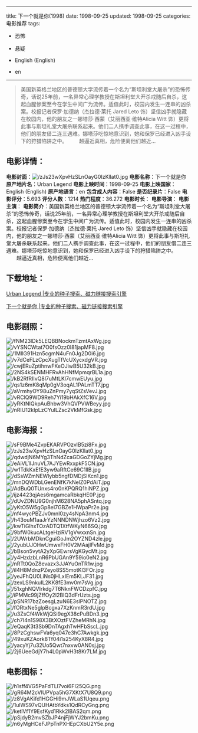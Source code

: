 
---
title: 下一个就是你(1998)
date: 1998-09-25
updated: 1998-09-25
categories: 电影推荐
tags:
- 恐怖
- 悬疑

- English (English)
- en
---


> 美国新英格兰地区的普德顿大学流传着一个名为“斯坦利堂大屠杀”的恐怖传奇，话说25年前，一名异常心理学教授在斯坦利堂大开杀戒随后自杀，这起血腥惨案至今在学生中间广为流传。适值此时，校园内发生一连串的凶杀案。校报记者保罗·加德纳（杰拉德·莱托 Jared Leto 饰）坚信凶手就隐藏在校园内，他的朋友之一娜塔莎·西蒙（艾丽西亚·维特Alicia Witt 饰）更将此事与斯坦礼堂大屠杀联系起来。他们二人携手调查此事，在这一过程中，他们的朋友借二连三遇难。娜塔莎吃惊地意识到，她和保罗已经进入凶手设下的狩猎陷阱之中。  　　越逼近真相，危险便离他们越近…

## **电影详情**：

**电影封面**：<img src="https://image.tmdb.org/t/p/w200/zJs23wXpvHzSLnOayG0IzKllat0.jpg" alt="/zJs23wXpvHzSLnOayG0IzKllat0.jpg" title="/zJs23wXpvHzSLnOayG0IzKllat0.jpg">
**电影名称**：下一个就是你
**原产地片名**：Urban Legend
**电影上映时间**：1998-09-25
**电影上映国家**：English (English)
**原产地语言**：en
**包含成人内容**：False
**是否纪录片**：False
**电影评分**：5.693
**评分人数**：1214
**热门程度**：36.272
**电影时长**：
**电影导演**：
**电影主演**：
**电影简介**：美国新英格兰地区的普德顿大学流传着一个名为“斯坦利堂大屠杀”的恐怖传奇，话说25年前，一名异常心理学教授在斯坦利堂大开杀戒随后自杀，这起血腥惨案至今在学生中间广为流传。适值此时，校园内发生一连串的凶杀案。校报记者保罗·加德纳（杰拉德·莱托 Jared Leto 饰）坚信凶手就隐藏在校园内，他的朋友之一娜塔莎·西蒙（艾丽西亚·维特Alicia Witt 饰）更将此事与斯坦礼堂大屠杀联系起来。他们二人携手调查此事，在这一过程中，他们的朋友借二连三遇难。娜塔莎吃惊地意识到，她和保罗已经进入凶手设下的狩猎陷阱之中。  　　越逼近真相，危险便离他们越近…

## **下载地址**：
[Urban Legend |专业的种子搜索、磁力链接搜索引擎](https://movie.amd794.com:2083/?search=Urban%20Legend&ordering=&mode=match_phrase&page_size=10&page=1)

[下一个就是你 |专业的种子搜索、磁力链接搜索引擎](https://movie.amd794.com:2083/?search=%E4%B8%8B%E4%B8%80%E4%B8%AA%E5%B0%B1%E6%98%AF%E4%BD%A0&ordering=&mode=match_phrase&page_size=10&page=1)
 

## **电影剧照**：
<img src="https://image.tmdb.org/t/p/original/fNM23lDk5LEQBBNockmTzmtAxWg.jpg" alt="/fNM23lDk5LEQBBNockmTzmtAxWg.jpg" title="/fNM23lDk5LEQBBNockmTzmtAxWg.jpg"><img src="https://image.tmdb.org/t/p/original/vYSNCWtat7O0fsOzz0I81japMF8.jpg" alt="/vYSNCWtat7O0fsOzz0I81japMF8.jpg" title="/vYSNCWtat7O0fsOzz0I81japMF8.jpg"><img src="https://image.tmdb.org/t/p/original/1MllG91Hzn5cgmN4uFn0Jg2D0i6.jpg" alt="/1MllG91Hzn5cgmN4uFn0Jg2D0i6.jpg" title="/1MllG91Hzn5cgmN4uFn0Jg2D0i6.jpg"><img src="https://image.tmdb.org/t/p/original/v7dCeFLzCpcXugTfVcUXycxdgVR.jpg" alt="/v7dCeFLzCpcXugTfVcUXycxdgVR.jpg" title="/v7dCeFLzCpcXugTfVcUXycxdgVR.jpg"><img src="https://image.tmdb.org/t/p/original/cwjERuZptihnwFKeOJiwB5U32kB.jpg" alt="/cwjERuZptihnwFKeOJiwB5U32kB.jpg" title="/cwjERuZptihnwFKeOJiwB5U32kB.jpg"><img src="https://image.tmdb.org/t/p/original/2NS4kSENMHFRvAhHNfMpmqrBL1a.jpg" alt="/2NS4kSENMHFRvAhHNfMpmqrBL1a.jpg" title="/2NS4kSENMHFRvAhHNfMpmqrBL1a.jpg"><img src="https://image.tmdb.org/t/p/original/kB2RfRIIvQ8l7uMtLKl7cmwEUyu.jpg" alt="/kB2RfRIIvQ8l7uMtLKl7cmwEUyu.jpg" title="/kB2RfRIIvQ8l7uMtLKl7cmwEUyu.jpg"><img src="https://image.tmdb.org/t/p/original/qs1z6mK8qMp0gV3oqAL1PALmTT7.jpg" alt="/qs1z6mK8qMp0gV3oqAL1PALmTT7.jpg" title="/qs1z6mK8qMp0gV3oqAL1PALmTT7.jpg"><img src="https://image.tmdb.org/t/p/original/aVrmhyOY98uZnPmy7yqStZsVevJ.jpg" alt="/aVrmhyOY98uZnPmy7yqStZsVevJ.jpg" title="/aVrmhyOY98uZnPmy7yqStZsVevJ.jpg"><img src="https://image.tmdb.org/t/p/original/vRClQ9WD9Reh7Yi19bHAkXfC16V.jpg" alt="/vRClQ9WD9Reh7Yi19bHAkXfC16V.jpg" title="/vRClQ9WD9Reh7Yi19bHAkXfC16V.jpg"><img src="https://image.tmdb.org/t/p/original/yRKtNIQkpAuBhbw3VhQVPVWBeyy.jpg" alt="/yRKtNIQkpAuBhbw3VhQVPVWBeyy.jpg" title="/yRKtNIQkpAuBhbw3VhQVPVWBeyy.jpg"><img src="https://image.tmdb.org/t/p/original/nRIU12kIpLzCYuILZsc2VkMfGsk.jpg" alt="/nRIU12kIpLzCYuILZsc2VkMfGsk.jpg" title="/nRIU12kIpLzCYuILZsc2VkMfGsk.jpg">

## **电影海报**：
<img src="https://image.tmdb.org/t/p/original/sF9BMe4ZvpEKARVPOzvlB5zi8Fx.jpg" alt="/sF9BMe4ZvpEKARVPOzvlB5zi8Fx.jpg" title="/sF9BMe4ZvpEKARVPOzvlB5zi8Fx.jpg"><img src="https://image.tmdb.org/t/p/original/zJs23wXpvHzSLnOayG0IzKllat0.jpg" alt="/zJs23wXpvHzSLnOayG0IzKllat0.jpg" title="/zJs23wXpvHzSLnOayG0IzKllat0.jpg"><img src="https://image.tmdb.org/t/p/original/qdwdjN6MYg3ThNdZcaGDGoZYjMg.jpg" alt="/qdwdjN6MYg3ThNdZcaGDGoZYjMg.jpg" title="/qdwdjN6MYg3ThNdZcaGDGoZYjMg.jpg"><img src="https://image.tmdb.org/t/p/original/eAiVL1IJnuVL7AJYEwRxxpkF5CN.jpg" alt="/eAiVL1IJnuVL7AJYEwRxxpkF5CN.jpg" title="/eAiVL1IJnuVL7AJYEwRxxpkF5CN.jpg"><img src="https://image.tmdb.org/t/p/original/w1TdkKxEfE3yw9aRftCe69C1llB.jpg" alt="/w1TdkKxEfE3yw9aRftCe69C1llB.jpg" title="/w1TdkKxEfE3yw9aRftCe69C1llB.jpg"><img src="https://image.tmdb.org/t/p/original/dSsWZmNEWlybb5ngfDMDjSlKcn1.jpg" alt="/dSsWZmNEWlybb5ngfDMDjSlKcn1.jpg" title="/dSsWZmNEWlybb5ngfDMDjSlKcn1.jpg"><img src="https://image.tmdb.org/t/p/original/mnDQWDbLGenENfK7kNelZ0PdAiT.jpg" alt="/mnDQWDbLGenENfK7kNelZ0PdAiT.jpg" title="/mnDQWDbLGenENfK7kNelZ0PdAiT.jpg"><img src="https://image.tmdb.org/t/p/original/AdBuQ0TUnxs4ro0nKPQRQ1hiNPZ.jpg" alt="/AdBuQ0TUnxs4ro0nKPQRQ1hiNPZ.jpg" title="/AdBuQ0TUnxs4ro0nKPQRQ1hiNPZ.jpg"><img src="https://image.tmdb.org/t/p/original/ijz4423qjAes6mgamcaRbkqHE0P.jpg" alt="/ijz4423qjAes6mgamcaRbkqHE0P.jpg" title="/ijz4423qjAes6mgamcaRbkqHE0P.jpg"><img src="https://image.tmdb.org/t/p/original/dUvZDNU9G0njhM628NA5phASntq.jpg" alt="/dUvZDNU9G0njhM628NA5phASntq.jpg" title="/dUvZDNU9G0njhM628NA5phASntq.jpg"><img src="https://image.tmdb.org/t/p/original/yKtO5W5gGp8eI7GBZe1HWpaPr2e.jpg" alt="/yKtO5W5gGp8eI7GBZe1HWpaPr2e.jpg" title="/yKtO5W5gGp8eI7GBZe1HWpaPr2e.jpg"><img src="https://image.tmdb.org/t/p/original/nf4wycPBZJv0mnI0zy4sNpA3nm4.jpg" alt="/nf4wycPBZJv0mnI0zy4sNpA3nm4.jpg" title="/nf4wycPBZJv0mnI0zy4sNpA3nm4.jpg"><img src="https://image.tmdb.org/t/p/original/h43ouM1aaJrYzNNNDNWjhzo6Vz2.jpg" alt="/h43ouM1aaJrYzNNNDNWjhzo6Vz2.jpg" title="/h43ouM1aaJrYzNNNDNWjhzo6Vz2.jpg"><img src="https://image.tmdb.org/t/p/original/kwTiGlhxTOzADTQ1XtfWKyN66SQ.jpg" alt="/kwTiGlhxTOzADTQ1XtfWKyN66SQ.jpg" title="/kwTiGlhxTOzADTQ1XtfWKyN66SQ.jpg"><img src="https://image.tmdb.org/t/p/original/9bfW0kucALtgeHziRV1gVwxxnSn.jpg" alt="/9bfW0kucALtgeHziRV1gVwxxnSn.jpg" title="/9bfW0kucALtgeHziRV1gVwxxnSn.jpg"><img src="https://image.tmdb.org/t/p/original/2UWrbMDknCguiGoJm2OYZND4zle.jpg" alt="/2UWrbMDknCguiGoJm2OYZND4zle.jpg" title="/2UWrbMDknCguiGoJm2OYZND4zle.jpg"><img src="https://image.tmdb.org/t/p/original/2yubUJOHwUmwxFH0V2MAajIFvMd.jpg" alt="/2yubUJOHwUmwxFH0V2MAajIFvMd.jpg" title="/2yubUJOHwUmwxFH0V2MAajIFvMd.jpg"><img src="https://image.tmdb.org/t/p/original/bBson5vytA2yXpGEwrsVgKGycMt.jpg" alt="/bBson5vytA2yXpGEwrsVgKGycMt.jpg" title="/bBson5vytA2yXpGEwrsVgKGycMt.jpg"><img src="https://image.tmdb.org/t/p/original/y4HzdzbLnR6PbUGAn9Y59io0eN2.jpg" alt="/y4HzdzbLnR6PbUGAn9Y59io0eN2.jpg" title="/y4HzdzbLnR6PbUGAn9Y59io0eN2.jpg"><img src="https://image.tmdb.org/t/p/original/nRTt0QoZ8evazx3JJAYuOnTR1w.jpg" alt="/nRTt0QoZ8evazx3JJAYuOnTR1w.jpg" title="/nRTt0QoZ8evazx3JJAYuOnTR1w.jpg"><img src="https://image.tmdb.org/t/p/original/iI4H8MdnzPZeyo8SS5motKl3FOr.jpg" alt="/iI4H8MdnzPZeyo8SS5motKl3FOr.jpg" title="/iI4H8MdnzPZeyo8SS5motKl3FOr.jpg"><img src="https://image.tmdb.org/t/p/original/yeJFhQU0LiNs0jHLxIEm5KLJF31.jpg" alt="/yeJFhQU0LiNs0jHLxIEm5KLJF31.jpg" title="/yeJFhQU0LiNs0jHLxIEm5KLJF31.jpg"><img src="https://image.tmdb.org/t/p/original/zexLS9nkuIL2KK8fE3mv0m7sVg.jpg" alt="/zexLS9nkuIL2KK8fE3mv0m7sVg.jpg" title="/zexLS9nkuIL2KK8fE3mv0m7sVg.jpg"><img src="https://image.tmdb.org/t/p/original/51xghNQVIrkdg7T6NknFWCDzpfC.jpg" alt="/51xghNQVIrkdg7T6NknFWCDzpfC.jpg" title="/51xghNQVIrkdg7T6NknFWCDzpfC.jpg"><img src="https://image.tmdb.org/t/p/original/iPMMc99jZffOy2I2BIQ3dFrUzts.jpg" alt="/iPMMc99jZffOy2I2BIQ3dFrUzts.jpg" title="/iPMMc99jZffOy2I2BIQ3dFrUzts.jpg"><img src="https://image.tmdb.org/t/p/original/pSNR17bzZoesgLzuN6E3slPNOTZ.jpg" alt="/pSNR17bzZoesgLzuN6E3slPNOTZ.jpg" title="/pSNR17bzZoesgLzuN6E3slPNOTZ.jpg"><img src="https://image.tmdb.org/t/p/original/fORtxNe5glpBcgxa7XzKnmR3rdU.jpg" alt="/fORtxNe5glpBcgxa7XzKnmR3rdU.jpg" title="/fORtxNe5glpBcgxa7XzKnmR3rdU.jpg"><img src="https://image.tmdb.org/t/p/original/u3ZsCf4WkWjQSi9egX38cPuBDn3.jpg" alt="/u3ZsCf4WkWjQSi9egX38cPuBDn3.jpg" title="/u3ZsCf4WkWjQSi9egX38cPuBDn3.jpg"><img src="https://image.tmdb.org/t/p/original/ch7I4n1S98X3BtXOztFVZheMRhN.jpg" alt="/ch7I4n1S98X3BtXOztFVZheMRhN.jpg" title="/ch7I4n1S98X3BtXOztFVZheMRhN.jpg"><img src="https://image.tmdb.org/t/p/original/eQaqK3t3Sb9DnTAgxhTwHFbSscL.jpg" alt="/eQaqK3t3Sb9DnTAgxhTwHFbSscL.jpg" title="/eQaqK3t3Sb9DnTAgxhTwHFbSscL.jpg"><img src="https://image.tmdb.org/t/p/original/8PzCghswFVa6yq047e3hC7Awkgk.jpg" alt="/8PzCghswFVa6yq047e3hC7Awkgk.jpg" title="/8PzCghswFVa6yq047e3hC7Awkgk.jpg"><img src="https://image.tmdb.org/t/p/original/49xuKZAork8Tf04i1s254KyX8R4.jpg" alt="/49xuKZAork8Tf04i1s254KyX8R4.jpg" title="/49xuKZAork8Tf04i1s254KyX8R4.jpg"><img src="https://image.tmdb.org/t/p/original/yacyYj7u32Uo5Qwt7nxvw0AN0sj.jpg" alt="/yacyYj7u32Uo5Qwt7nxvw0AN0sj.jpg" title="/yacyYj7u32Uo5Qwt7nxvw0AN0sj.jpg"><img src="https://image.tmdb.org/t/p/original/2j6UeeGdjY7h4L0pWvH3t8Kr7LM.jpg" alt="/2j6UeeGdjY7h4L0pWvH3t8Kr7LM.jpg" title="/2j6UeeGdjY7h4L0pWvH3t8Kr7LM.jpg">

## **电影图标**：
<img src="https://image.tmdb.org/t/p/original/h1sff4VG5PaFdTLl7voi6FI25QG.png" alt="/h1sff4VG5PaFdTLl7voi6FI25QG.png" title="/h1sff4VG5PaFdTLl7voi6FI25QG.png"><img src="https://image.tmdb.org/t/p/original/gR64M2cVlUPVpa5hG7XKtX7U8Q9.png" alt="/gR64M2cVlUPVpa5hG7XKtX7U8Q9.png" title="/gR64M2cVlUPVpa5hG7XKtX7U8Q9.png"><img src="https://image.tmdb.org/t/p/original/z8VgAKifd1HGGHi9mJWLaS1Uqeu.png" alt="/z8VgAKifd1HGGHi9mJWLaS1Uqeu.png" title="/z8VgAKifd1HGGHi9mJWLaS1Uqeu.png"><img src="https://image.tmdb.org/t/p/original/1ulWS97vQUHAtbYdks1QdRCyGng.png" alt="/1ulWS97vQUHAtbYdks1QdRCyGng.png" title="/1ulWS97vQUHAtbYdks1QdRCyGng.png"><img src="https://image.tmdb.org/t/p/original/ketlVf1Y9EsfKyd1Rkk2lBAS2qm.png" alt="/ketlVf1Y9EsfKyd1Rkk2lBAS2qm.png" title="/ketlVf1Y9EsfKyd1Rkk2lBAS2qm.png"><img src="https://image.tmdb.org/t/p/original/pSjdyB2mvSZbJP4njFjWYJ2bmKu.png" alt="/pSjdyB2mvSZbJP4njFjWYJ2bmKu.png" title="/pSjdyB2mvSZbJP4njFjWYJ2bmKu.png"><img src="https://image.tmdb.org/t/p/original/n6yMgHCeFJPpTnPXHEpCXbU2Y5e.png" alt="/n6yMgHCeFJPpTnPXHEpCXbU2Y5e.png" title="/n6yMgHCeFJPpTnPXHEpCXbU2Y5e.png">
